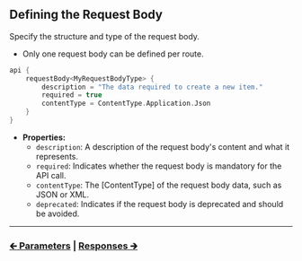 ## Defining the Request Body

Specify the structure and type of the request body.

- Only one request body can be defined per route.

```kotlin
api {
    requestBody<MyRequestBodyType> {
        description = "The data required to create a new item."
        required = true
        contentType = ContentType.Application.Json
    }
}
```

- **Properties:**
    - `description`: A description of the request body's content and what it represents.
    - `required`: Indicates whether the request body is mandatory for the API call.
    - `contentType`: The [ContentType] of the request body data, such as JSON or XML.
    - `deprecated`: Indicates if the request body is deprecated and should be avoided.

---

### [🡰 Parameters](06.api-usage-parameters.md) | [Responses 🡲](08.api-usage-responses.md)
